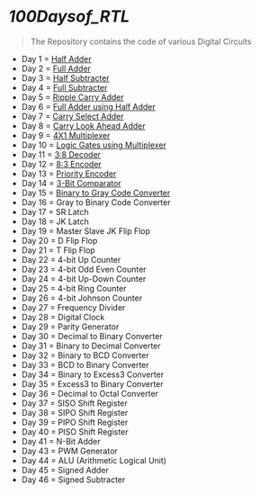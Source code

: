 # ***100Daysof_RTL***
> The Repository contains the code of various Digital Circuits

 *  Day 1 = [Half Adder](https://github.com/maazm007/100Daysof_RTL/tree/main/1-%20Half%20Adder)
 *  Day 2 = [Full Adder](https://github.com/maazm007/100Daysof_RTL/tree/main/2-%20Full%20Adder)
 *  Day 3 = [Half Subtracter](https://github.com/maazm007/100Daysof_RTL/tree/main/3-%20Half%20Subtracter)
 *  Day 4 = [Full Subtracter](https://github.com/maazm007/100Daysof_RTL/tree/main/4-%20Full%20Subtracter)
 *  Day 5 = [Ripple Carry Adder](https://github.com/maazm007/100Daysof_RTL/tree/main/5-%20Ripple%20Carry%20Adder)
 *  Day 6 = [Full Adder using Half Adder](https://github.com/maazm007/100Daysof_RTL/tree/main/6-%20Full%20Adder%20using%20Half%20Adder)
 *  Day 7 = [Carry Select Adder](https://github.com/maazm007/100Daysof_RTL/tree/main/7-%20Carry%20Select%20Adder)
 *  Day 8 = [Carry Look Ahead Adder](https://github.com/maazm007/100Daysof_RTL/tree/main/8-%20Carry%20Look%20Ahead%20Adder)
 *  Day 9 = [4X1 Multiplexer](https://github.com/maazm007/100Daysof_RTL/tree/main/9-%204-1%20Multiplexer)
 *  Day 10 = [Logic Gates using Multiplexer](https://github.com/maazm007/100Daysof_RTL/tree/main/10-%20Gates%20using%20Multiplexer)
 *  Day 11 = [3:8 Decoder](https://github.com/maazm007/100Daysof_RTL/tree/main/11-%203-8%20Decoder)
 *  Day 12 = [8:3 Encoder](https://github.com/maazm007/100Daysof_RTL/tree/main/12-%208-3%20Encoder)
 *  Day 13 = [Priority Encoder](https://github.com/maazm007/100Daysof_RTL/tree/main/13-%20Priority%20Encoder)
 *  Day 14 = [3-Bit Comparator](https://github.com/maazm007/100Daysof_RTL/tree/main/14-%203%20Bit%20Comparator)
 *  Day 15 = [Binary to Gray Code Converter](https://github.com/maazm007/100Daysof_RTL/tree/main/15-%20Binary%20to%20Gray%20Converter)
 *  Day 16 = Gray to Binary Code Converter
 *  Day 17 = SR Latch
 *  Day 18 = JK Latch
 *  Day 19 = Master Slave JK Flip Flop
 *  Day 20 = D Flip Flop
 *  Day 21 = T Flip Flop
 *  Day 22 = 4-bit Up Counter
 *  Day 23 = 4-bit Odd Even Counter
 *  Day 24 = 4-bit Up-Down Counter
 *  Day 25 = 4-bit Ring Counter
 *  Day 26 = 4-bit Johnson Counter
 *  Day 27 = Frequency Divider
 *  Day 28 = Digital Clock
 *  Day 29 = Parity Generator
 *  Day 30 = Decimal to Binary Converter
 *  Day 31 = Binary to Decimal Converter
 *  Day 32 = Binary to BCD Converter
 *  Day 33 = BCD to Binary Converter
 *  Day 34 = Binary to Excess3 Converter
 *  Day 35 = Excess3 to Binary Converter
 *  Day 36 = Decimal to Octal Converter
 *  Day 37 = SISO Shift Register
 *  Day 38 = SIPO Shift Register
 *  Day 39 = PIPO Shift Register
 *  Day 40 = PISO Shift Register
 *  Day 41 = N-Bit Adder
 *  Day 43 = PWM Generator
 *  Day 44 = ALU (Arithmetic Logical Unit)
 *  Day 45 = Signed Adder
 *  Day 46 = Signed Subtracter